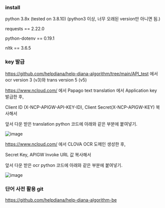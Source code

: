 ### install

python 3.8x (tested on 3.8.10) (python3 이상, 너무 오래된 version만 아니면 됨.)

requests == 2.22.0

python-dotenv == 0.19.1

nltk == 3.6.5


### key 발급

https://github.com/helpdiana/help-diana-algorithm/tree/main/API_test 에서 ocr version 3 (v3)와 trans version 5 (v5) 

https://www.ncloud.com/ 에서 Papago text translation 에서 Application key 발급한 후,

Client ID (X-NCP-APIGW-API-KEY-ID), Client Secret(X-NCP-APIGW-KEY) 복사해서

앞서 다운 받은 translation python 코드에 아래와 같은 부분에 붙여넣기.

![image](https://user-images.githubusercontent.com/80442377/146261813-3c75848b-52ab-410f-8e0a-b8859863861f.png)

https://www.ncloud.com/ 에서 CLOVA OCR 도메인 생성한 후,

Secret Key, APIGW Invoke URL 값 복사해서

앞서 다운 받은 ocr python 코드에 아래와 같은 부분에 붙여넣기.

![image](https://user-images.githubusercontent.com/80442377/146261883-2aed38e8-0c6f-43e9-a0db-6c083deb1db1.png)




### 단어 사전 활용 git 

https://github.com/helpdiana/help-diana-algorithm-be
